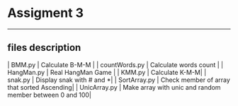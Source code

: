 # Assigment 3
---
## files description

| BMM.py | Calculate B-M-M |
| countWords.py | Calculate words count |
| HangMan.py | Real HangMan Game
 |
| KMM.py | Calculate K-M-M|
| snak.py | Display snak with # and *|
| SortArray.py | Check member of array that sorted Ascending|
| UnicArray.py | Make array with unic and random member between 0 and 100|
